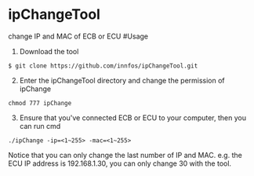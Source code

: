 # ipChangeTool
change IP and MAC of ECB or ECU
#Usage
1. Download the tool
```
$ git clone https://github.com/innfos/ipChangeTool.git
```
2. Enter the ipChangeTool directory and change the permission of ipChange
```
chmod 777 ipChange
```
3. Ensure that you've connected ECB or ECU to your computer, then you can run cmd
```
./ipChange -ip=<1~255> -mac=<1~255>
```
Notice that you can only change the last number of IP and MAC. e.g. the ECU IP address is 192.168.1.30, you can only change 30 with the tool.
